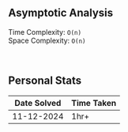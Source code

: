 ## Asymptotic Analysis  
Time Complexity: `O(n)`  
Space Complexity: `O(n)`  

&nbsp;  

## Personal Stats
| Date Solved | Time Taken |
| ----------- | ---------- |
| 11-12-2024  | 1hr+ |  

